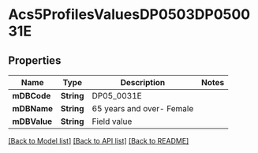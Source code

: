 # Acs5ProfilesValuesDP0503DP050031E

## Properties
Name | Type | Description | Notes
------------ | ------------- | ------------- | -------------
**mDBCode** | **String** | DP05_0031E | 
**mDBName** | **String** | 65 years and over- Female | 
**mDBValue** | **String** | Field value | 

[[Back to Model list]](../README.md#documentation-for-models) [[Back to API list]](../README.md#documentation-for-api-endpoints) [[Back to README]](../README.md)


